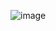 ![image](https://github.com/OmarChaabit1/notes_Js/assets/127313403/ea59be46-9957-4f73-8091-498fa369edce)
